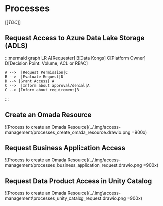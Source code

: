 # Processes

[[_TOC_]]

## Request Access to Azure Data Lake Storage (ADLS)

:::mermaid
graph LR
    A[Requester]
    B[Data Kongs]
    C[Platform Owner]
    D[Decision Point: Volume, ACL or RBAC]

    A -->  |Request Permission|C
    B -->  |Evaluate Request|D
    D --> |Grant Access| A
    C -->  |Inform about approval/denial|A
    C --> |Inform about requirement|B
:::

## Create an Omada Resource

![Process to create an Omada Resource](../.img/access-management/processes_create_omada_resource.drawio.png =900x)

## Request Business Application Access

![Process to create an Omada Resource](../.img/access-management/processes_business_application_request.drawio.png =900x)

## Request Data Product Access in Unity Catalog

![Process to create an Omada Resource](../.img\access-management\processes_unity_catalog_request.drawio.png =900x)
